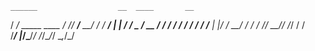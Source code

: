 
    ______                  __  ____       __
   / ____/_   _____  ____  / /_/ __/__  __/ /
  / __/  | | / / _ \/ __ \/ __/ /_ / / / / / 
 / /___  | |/ /  __/ / / / /_/ __// /_/ / /  
/_____/  |___/\___/_/ /_/\__/_/   \__,_/_/   

